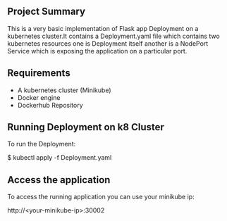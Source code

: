## Project Summary

This is a very basic implementation of Flask app Deployment on a kubernetes cluster.It contains a Deployment.yaml file which contains two kubernetes resources one is 
Deployment itself another is a NodePort Service which is exposing the application on a particular port.

## Requirements

* A kubernetes cluster (Minikube)
* Docker engine
* Dockerhub Repository

## Running Deployment on k8 Cluster

To run the Deployment:

$ kubectl apply -f Deployment.yaml 

## Access the application

To access the running application you can use your minikube ip:

http://\<your-minikube-ip\>:30002
